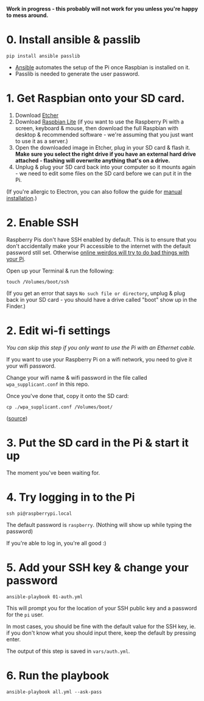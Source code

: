 **Work in progress - this probably will not work for you unless you're happy to mess around.**

# 0. Install ansible & passlib

```
pip install ansible passlib
```

- [Ansible](https://docs.ansible.com/ansible/latest/index.html) automates the setup of the Pi once Raspbian is installed on it.
- Passlib is needed to generate the user password.

# 1. Get Raspbian onto your SD card.

1. Download [Etcher](https://www.balena.io/etcher/)
2. Download [Raspbian Lite](https://www.raspberrypi.org/downloads/raspbian/) (if you want to use the Raspberry Pi with a screen, keyboard & mouse, then download the full Raspbian with desktop & recommended software - we're assuming that you just want to use it as a server.)
3. Open the downloaded image in Etcher, plug in your SD card & flash it. **Make sure you select the right drive if you have an external hard drive attached - flashing will overwrite anything that's on a drive.**
4. Unplug & plug your SD card back into your computer so it mounts again - we need to edit some files on the SD card before we can put it in the Pi.

(If you're allergic to Electron, you can also follow the guide for [manual installation](https://www.raspberrypi.org/documentation/installation/installing-images/mac.md).)

# 2. Enable SSH

Raspberry Pis don't have SSH enabled by default. This is to ensure that you don't accidentally make your Pi accessible to the internet with the default password still set. Otherwise [online weirdos will try to do bad things with your Pi](https://www.zdnet.com/article/linux-malware-enslaves-raspberry-pi-to-mine-cryptocurrency/).

Open up your Terminal & run the following:

```
touch /Volumes/boot/ssh
```

(If you get an error that says `No such file or directory`, unplug & plug back in your SD card - you should have a drive called "boot" show up in the Finder.)

# 2. Edit wi-fi settings

*You can skip this step if you only want to use the Pi with an Ethernet cable.*

If you want to use your Raspberry Pi on a wifi network, you need to give it your wifi password.

Change your wifi name & wifi password in the file called `wpa_supplicant.conf` in this repo.

Once you've done that, copy it onto the SD card:

```
cp ./wpa_supplicant.conf /Volumes/boot/
```

([source](https://www.raspberrypi-spy.co.uk/2017/04/manually-setting-up-pi-wifi-using-wpa_supplicant-conf/))

# 3. Put the SD card in the Pi & start it up

The moment you've been waiting for.

# 4. Try logging in to the Pi

```
ssh pi@raspberrypi.local
```

The default password is `raspberry`. (Nothing will show up while typing the password)

If you're able to log in, you're all good :)

# 5. Add your SSH key & change your password

```
ansible-playbook 01-auth.yml
```

This will prompt you for the location of your SSH public key and a password for the `pi` user.

In most cases, you should be fine with the default value for the SSH key, ie. if you don't know what you should input there, keep the default by pressing enter.

The output of this step is saved in `vars/auth.yml`.

# 6. Run the playbook

```
ansible-playbook all.yml --ask-pass
```
